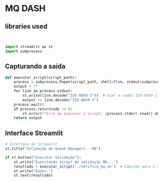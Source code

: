 <h1> MQ DASH </h1>


<h2>libraries used</h2>

<br>

```python
import streamlit as st
import subprocess
```

<h2> Capturando a saída </h2>

```python
def executar_script(script_path):
    process = subprocess.Popen(script_path, shell=True, stdout=subprocess.PIPE, stderr=subprocess.PIPE)
    output = ""
    for line in process.stdout:
        st.write(line.decode("ISO-8859-1"))  # Usar o codec ISO-8859-1
        output += line.decode("ISO-8859-1")
    process.wait()
    if process.returncode != 0:
        st.error(f"Erro ao executar o script: {process.stderr.read().decode('ISO-8859-1')}")
    return output
```

<h2> Interface Streamlit </h2>

```python
# Interface do Streamlit
st.title("Validação de Queue Managers - MQ")

if st.button("Executar Validação"):
    st.write("Executando script de validação MQ...")
    resultado = executar_script('./verifica_mq.sh')  # Caminho para o script shell
    st.write("Dados:")
    st.text(resultado)
```
